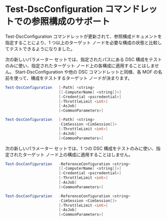 # Test-DscConfiguration コマンドレットでの参照構成のサポート

Test-DscConfiguration コマンドレットが更新されて、参照構成ドキュメントを指定することにより、1 つ以上のターゲット ノードを必要な構成の状態と比較してテストできるようになりました。

次の新しいパラメーター セットでは、指定されたパスにある DSC 構成をテストのみに使い、指定されたターゲット ノード上の各構成に適用することはしません。 Start-DscConfiguration や他の DSC コマンドレットと同様、各 MOF の名前を使って、構成をテストするターゲット ノードが決まります。 

```PowerShell
Test-DscConfiguration   [-Path] <string> 
                        [[-ComputerName] <string[]>] 
                        [-Credential <pscredential>] 
                        [-ThrottleLimit <int>] 
                        [-AsJob] 
                        [<CommonParameters>]

Test-DscConfiguration   [-Path] <string> 
                        -CimSession <CimSession[]> 
                        [-ThrottleLimit <int>] 
                        [-AsJob] 
                        [<CommonParameters>]
```

次の新しいパラメーター セットでは、1 つの DSC 構成をテストのみに使い、指定されたターゲット ノード上の構成に適用することはしません。 

```PowerShell
Test-DscConfiguration   -ReferenceConfiguration <string> 
                        [[-ComputerName] <string[]>]
                        [-Credential <pscredential>] 
                        [-ThrottleLimit <int>] 
                        [-AsJob] 
                        [<CommonParameters>]

Test-DscConfiguration   -ReferenceConfiguration <string> 
                        -CimSession <CimSession[]> 
                        [-ThrottleLimit <int>] 
                        [-AsJob] 
                        [<CommonParameters>]
```


<!--HONumber=Oct16_HO1-->


